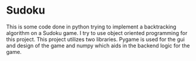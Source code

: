 # Sudoku
This is some code done in python trying to implement a backtracking algorithm on a Sudoku game. I try to use object oriented programming for this project.
This project utilizes two libraries. Pygame is used for the gui and design of the game and numpy which aids in the backend logic for the game.
